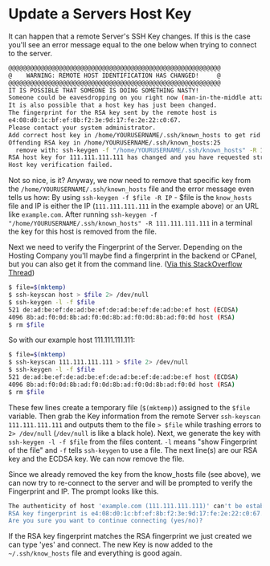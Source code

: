 # Update a Servers Host Key

It can happen that a remote Server's SSH Key changes. If this is the case you'll see an error message equal to the one below when trying to connect to the server.

```sh
@@@@@@@@@@@@@@@@@@@@@@@@@@@@@@@@@@@@@@@@@@@@@@@@@@@@@@@@@@@
@    WARNING: REMOTE HOST IDENTIFICATION HAS CHANGED!     @
@@@@@@@@@@@@@@@@@@@@@@@@@@@@@@@@@@@@@@@@@@@@@@@@@@@@@@@@@@@
IT IS POSSIBLE THAT SOMEONE IS DOING SOMETHING NASTY!
Someone could be eavesdropping on you right now (man-in-the-middle attack)!
It is also possible that a host key has just been changed.
The fingerprint for the RSA key sent by the remote host is
e4:08:d0:1c:bf:ef:8b:f2:3e:9d:17:fe:2e:22:c0:67.
Please contact your system administrator.
Add correct host key in /home/YOURUSERNAME/.ssh/known_hosts to get rid of this message.
Offending RSA key in /home/YOURUSERNAME/.ssh/known_hosts:25
  remove with: ssh-keygen -f "/home/YOURUSERNAME/.ssh/known_hosts" -R 111.111.111.111
RSA host key for 111.111.111.111 has changed and you have requested strict checking.
Host key verification failed.
```

Not so nice, is it? Anyway, we now need to remove that specific key from the `/home/YOURUSERNAME/.ssh/known_hosts` file and the error message even tells us how: By using `ssh-keygen -f $file -R IP` - $file is the `know_hosts` file and IP is either the IP (`111.111.111.111` in the example above) or an URL like `example.com`. After running `ssh-keygen -f "/home/YOURUSERNAME/.ssh/known_hosts" -R 111.111.111.111` in a terminal the key for this host is removed from the file.

Next we need to verify the Fingerprint of the Server. Depending on the Hosting Company you'll maybe find a fingerprint in the backend or CPanel, but you can also get it from the command line. ([Via this StackOverflow Thread](http://unix.stackexchange.com/a/126911/136550))

```sh
$ file=$(mktemp)
$ ssh-keyscan host > $file 2> /dev/null
$ ssh-keygen -l -f $file
521 de:ad:be:ef:de:ad:be:ef:de:ad:be:ef:de:ad:be:ef host (ECDSA)
4096 8b:ad:f0:0d:8b:ad:f0:0d:8b:ad:f0:0d:8b:ad:f0:0d host (RSA)
$ rm $file
```

So with our example host 111.111.111.111:

```sh
$ file=$(mktemp)
$ ssh-keyscan 111.111.111.111 > $file 2> /dev/null
$ ssh-keygen -l -f $file
521 de:ad:be:ef:de:ad:be:ef:de:ad:be:ef:de:ad:be:ef host (ECDSA)
4096 8b:ad:f0:0d:8b:ad:f0:0d:8b:ad:f0:0d:8b:ad:f0:0d host (RSA)
$ rm $file
```

These few lines create a temporary file (`$(mktemp)`) assigned to the `$file` variable. Then grab the Key information from the remote Server `ssh-keyscan 111.111.111.111` and outputs them to the file `> $file` while trashing errors to `2> /dev/null` (`/dev/null` is like a black hole). Next, we generate the key with `ssh-keygen -l -f $file` from the files content. `-l` means "show Fingerprint of the file" and `-f` tells `ssh-keygen` to use a file. The next line(s) are our RSA key and the ECDSA key. We can now remove the file.

Since we already removed the key from the know_hosts file (see above), we can now try to re-connect to the server and will be prompted to verify the Fingerprint and IP. The prompt looks like this.

```sh
The authenticity of host 'example.com (111.111.111.111)' can't be established.
RSA key fingerprint is e4:08:d0:1c:bf:ef:8b:f2:3e:9d:17:fe:2e:22:c0:67.
Are you sure you want to continue connecting (yes/no)?
```

If the RSA key fingerprint matches the RSA fingerprint we just created we can type 'yes' and connect. The new Key is now added to the `~/.ssh/know_hosts` file and everything is good again.
